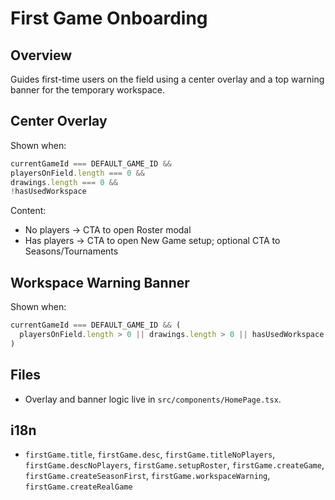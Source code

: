 # First Game Onboarding

## Overview
Guides first-time users on the field using a center overlay and a top warning banner for the temporary workspace.

## Center Overlay
Shown when:
```js
currentGameId === DEFAULT_GAME_ID &&
playersOnField.length === 0 &&
drawings.length === 0 &&
!hasUsedWorkspace
```

Content:
- No players → CTA to open Roster modal
- Has players → CTA to open New Game setup; optional CTA to Seasons/Tournaments

## Workspace Warning Banner
Shown when:
```js
currentGameId === DEFAULT_GAME_ID && (
  playersOnField.length > 0 || drawings.length > 0 || hasUsedWorkspace
)
```

## Files
- Overlay and banner logic live in `src/components/HomePage.tsx`.

## i18n
- `firstGame.title`, `firstGame.desc`, `firstGame.titleNoPlayers`, `firstGame.descNoPlayers`, `firstGame.setupRoster`, `firstGame.createGame`, `firstGame.createSeasonFirst`, `firstGame.workspaceWarning`, `firstGame.createRealGame`
